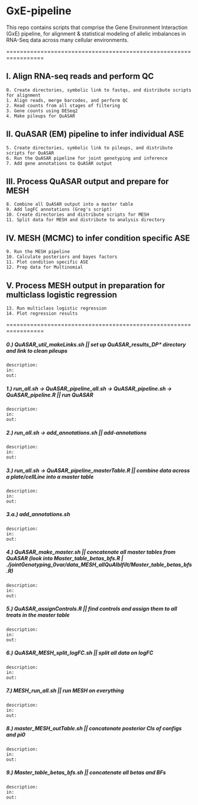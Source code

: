 # GxE-pipeline

This repo contains scripts that comprise the Gene Environment Interaction (GxE) pipeline, for alignment & statistical modeling of allelic imbalances in RNA-Seq data across many cellular environments.

=================================================================
## I. Align RNA-seq reads and perform QC
    0. Create directories, symbolic link to fastqs, and distribute scripts for alignment
    1. Align reads, merge barcodes, and perform QC
    2. Read counts from all stages of filtering
    3. Gene counts using DESeq2
    4. Make pileups for QuASAR
## II. QuASAR (EM) pipeline to infer individual ASE
    5. Create directories, symbolic link to pileups, and distribute scripts for QuASAR
    6. Run the QuASAR pipeline for joint genotyping and inference   
    7. Add gene annotations to QuASAR output
## III. Process QuASAR output and prepare for MESH 
    8. Combine all QuASAR output into a master table
    9. Add logFC annotations (Greg's script)
    10. Create directories and distribute scripts for MESH	
    11. Split data for MESH and distribute to analysis directory
## IV. MESH (MCMC) to infer condition specific ASE
    9. Run the MESH pipeline
    10. Calculate posteriors and bayes factors
    11. Plot condition specific ASE
    12. Prep data for Multinomial
## V. Process MESH output in preparation for multiclass logistic regression
    13. Run multiclass logistic regression
    14. Plot regression results

=================================================================
##### 0.) QuASAR_util_makeLinks.sh || set up QuASAR_results_DP* directory and link to clean pileups
    description:
    in:
    out:

##### 1.) run_all.sh -> QuASAR_pipeline_all.sh -> QuASAR_pipeline.sh -> QuASAR_pipeline.R || run QuASAR
    description:
    in:
    out:

##### 2.) run_all.sh -> add_annotations.sh || add-annotations
    description:
    in:
    out:

##### 3.) run_all.sh -> QuASAR_pipeline_masterTable.R || combine data across a plate/cellLine into a master table
    description:
    in:
    out:

##### 3.a.) add_annotations.sh 
    description:
    in:
    out:

##### 4.) QuASAR_make_master.sh || concatenate all master tables from QuASAR (look into Master_table_betas_bfs.R | ./jointGenotyping_0var/data_MESH_allQuAlblfilt/Master_table_betas_bfs.R) 
    description:
    in:
    out:

##### 5.) QuASAR_assignControls.R || find controls and assign them to all treats in the master table
    description:
    in:
    out:

##### 6.) QuASAR_MESH_split_logFC.sh || split all data on logFC 
    description:
    in:
    out:

##### 7.) MESH_run_all.sh || run MESH on everything
    description:
    in:
    out:

##### 8.) master_MESH_outTable.sh || concatonate posterior CIs of configs and pi0	
    description:
    in:
    out:


##### 9.) Master_table_betas_bfs.sh || concatenate all betas and BFs
    description:
    in:
    out:


